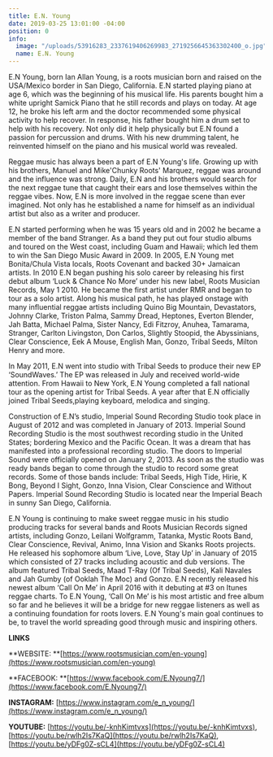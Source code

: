 ```yaml
---
title: E.N. Young
date: 2019-03-25 13:01:00 -04:00
position: 0
info:
  image: "/uploads/53916283_2337619406269983_2719256645363302400_o.jpg"
  name: E.N. Young
---
```


E.N Young, born Ian Allan Young, is a roots musician born and raised on the USA/Mexico border in San Diego, California. E.N started playing piano at age 6, which was the beginning of his musical life. His parents bought him a white upright Samick Piano that he still records and plays on today. At age 12, he broke his left arm and the doctor recommended some physical activity to help recover. In response, his father bought him a drum set to help with his recovery. Not only did it help physically but E.N found a passion for percussion and drums. With his new drumming talent, he reinvented himself on the piano and his musical world was revealed.

Reggae music has always been a part of E.N Young's life. Growing up with his brothers, Manuel and Mike'Chunky Roots' Marquez, reggae was around and the influence was strong. Daily, E.N and his brothers would search for the next reggae tune that caught their ears and lose themselves within the reggae vibes. Now, E.N is more involved in the reggae scene than ever imagined. Not only has he established a name for himself as an individual artist but also as a writer and producer.

E.N started performing when he was 15 years old and in 2002 he became a member of the band Stranger. As a band they put out four studio albums and toured on the West coast, including Guam and Hawaii; which led them to win the San Diego Music Award in 2009. In 2005, E.N Young met Bonita/Chula Vista locals, Roots Covenant and backed 30\+ Jamaican artists. In 2010 E.N began pushing his solo career by releasing his first debut album ‘Luck & Chance No More’ under his new label, Roots Musician Records, May 1 2010. He became the first artist under RMR and began to tour as a solo artist. Along his musical path, he has played onstage with many influential reggae artists including Quino Big Mountain, Devastators, Johnny Clarke, Triston Palma, Sammy Dread, Heptones, Everton Blender, Jah Batta, Michael Palma, Sister Nancy, Edi Fitzroy, Anuhea, Tamarama, Stranger, Carlton Livingston, Don Carlos, Slightly Stoopid, the Abyssinians, Clear Conscience, Eek A Mouse, English Man, Gonzo, Tribal Seeds, Milton Henry and more.

In May 2011, E.N went into studio with Tribal Seeds to produce their new EP ‘SoundWaves.’ The EP was released in July and received world-wide attention. From Hawaii to New York, E.N Young completed a fall national tour as the opening artist for Tribal Seeds. A year after that E.N officially joined Tribal Seeds,playing keyboard, melodica and singing.

Construction of E.N’s studio, Imperial Sound Recording Studio took place in August of 2012 and was completed in January of 2013. Imperial Sound Recording Studio is the most southwest recording studio in the United States; bordering Mexico and the Pacific Ocean. It was a dream that has manifested into a professional recording studio. The doors to Imperial Sound were officially opened on January 2, 2013. As soon as the studio was ready bands began to come through the studio to record some great records. Some of those bands include: Tribal Seeds, High Tide, Hirie, K Bong, Beyond I Sight, Gonzo, Inna Vision, Clear Conscience and Without Papers. Imperial Sound Recording Studio is located near the Imperial Beach in sunny San Diego, California.

E.N Young is continuing to make sweet reggae music in his studio producing tracks for several bands and Roots Musician Records signed artists, including Gonzo, Leilani Wolfgramm, Tatanka, Mystic Roots Band, Clear Conscience, Revival, Animo, Inna Vision and Skanks Roots projects. He released his sophomore album ‘Live, Love, Stay Up’ in January of 2015 which consisted of 27 tracks including acoustic and dub versions. The album featured Tribal Seeds, Maad T-Ray (Of Tribal Seeds), Kali Navales and Jah Gumby (of Ooklah The Moc) and Gonzo. E.N recently released his newest album ‘Call On Me’ in April 2016 with it debuting at #3 on Itunes reggae charts. To E.N Young, ‘Call On Me’ is his most artistic and free album so far and he believes it will be a bridge for new reggae listeners as well as a continuing foundation for roots lovers. E.N Young's main goal continues to be, to travel the world spreading good through music and inspiring others.

**LINKS**

**WEBSITE: **[https://www.rootsmusician.com/en-young](https://www.rootsmusician.com/en-young)

**FACEBOOK: **[https://www.facebook.com/E.Nyoung7/](https://www.facebook.com/E.Nyoung7/)

**INSTAGRAM:** [https://www.instagram.com/e_n_young/](https://www.instagram.com/e_n_young/)

**YOUTUBE:** [https://youtu.be/-knhKimtvxs](https://youtu.be/-knhKimtvxs), [https://youtu.be/rwlh2Is7KaQ](https://youtu.be/rwlh2Is7KaQ), [https://youtu.be/yDFg0Z-sCL4](https://youtu.be/yDFg0Z-sCL4)